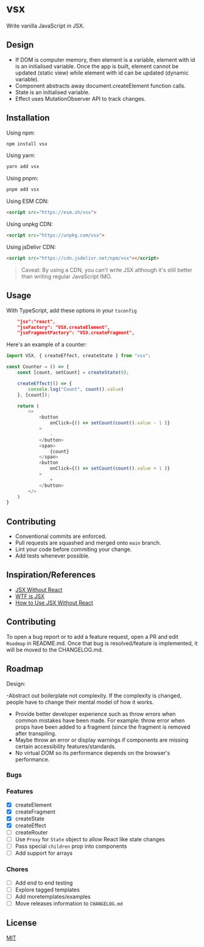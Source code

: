 # vsx

Write vanilla JavaScript in JSX.

## Design

- If DOM is computer memory, then element is a variable, element with id is an initialised variable. Once the app is built, element cannot be updated (static view) while element with id can be updated (dynamic variable).
- Component abstracts away document.createElement function calls.
- State is an initialised variable.
- Effect uses MutationObserver API to track changes.

## Installation

Using npm:
```javascript
npm install vsx
```

Using yarn:
```javascript
yarn add vsx
```

Using pnpm:
```javascript
pnpm add vsx
```

Using ESM CDN:
```html
<script src="https://esm.sh/vsx">
```

Using unpkg CDN:
```html
<script src="https://unpkg.com/vsx">
```

Using jsDelivr CDN:
```html
<script src="https://cdn.jsdelivr.net/npm/vsx"></script>
```

> Caveat: By using a CDN, you can't write JSX although it's still better than writing regular JavaScript IMO.

## Usage

With TypeScript, add these options in your `tsconfig`

```json
    "jsx":"react",
    "jsxFactory": "VSX.createElement",
    "jsxFragmentFactory": "VSX.createFragment",
```

Here's an example of a counter:

```javascript
import VSX, { createEffect, createState } from "vsx";

const Counter = () => {
    const [count, setCount] = createState(0);

    createEffect(() => {
        console.log("Count", count().value)
    }, [count]);

    return (
        <>
            <button
                onClick={() => setCount(count().value - 1 )}
            >
                -
            </button>
            <span>
                {count}
            </span>
            <button
                onClick={() => setCount(count().value + 1 )}
            >
                +
            </button>
        </>
    )
}

```

## Contributing
- Conventional commits are enforced.
- Pull requests are squashed and merged onto `main` branch.
- Lint your code before commiting your change.
- Add tests whenever possible.

## Inspiration/References

- [JSX Without React](https://blog.stchur.com/jsx-without-react/)
- [WTF is JSX](https://web.archive.org/web/20170918095722/https://jasonformat.com/wtf-is-jsx/)
- [How to Use JSX Without React](https://betterprogramming.pub/how-to-use-jsx-without-react-21d23346e5dc)

## Contributing

To open a bug report or to add a feature request, open a PR and edit `Roadmap` in README.md. Once that bug is resolved/feature is implemented, it will be moved to the CHANGELOG.md.

## Roadmap

Design:

-Abstract out boilerplate not complexity. If the complexity is changed, people have to change their mental model of how it works.
- Provide better developer experience such as throw errors when common mistakes have been made. For example: throw error when props have been added to a fragment (since the fragment is removed after transpiling.
- Maybe throw an error or display warnings if components are missing certain accessibility features/standards.
- No virtual DOM so its performance depends on the browser's performance.

### Bugs

### Features

- [x] createElement
- [x] createFragment
- [x] createState
- [x] createEffect
- [ ] createRouter
- [ ] Use `Proxy` for `State` object to allow React like state changes
- [ ] Pass special `children` prop into components
- [ ] Add support for arrays

### Chores

- [ ] Add end to end testing
- [ ] Explore tagged templates
- [ ] Add moretemplates/examples
- [ ] Move releases information to `CHANGELOG.md`

## License

[MIT](https://github.com/ayushmxn/vsx/blob/main/.github/LICENSE)

